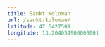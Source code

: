 ```yaml
---
title: Sankt Koloman
url: /sankt-koloman/
latitude: 47.6427509
longitude: 13.204054900000001
---
```

